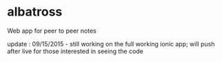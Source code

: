 # albatross
Web app for peer to peer notes

update : 09/15/2015 - still working on the full working ionic app; will push after live for those interested in seeing the code
